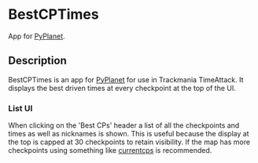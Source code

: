 # BestCPTimes
App for [PyPlanet](https://pypla.net).
## Description
BestCPTimes is an app for [PyPlanet](https://pypla.net) for use in Trackmania TimeAttack. It displays the best driven times at every checkpoint at the top of the UI.
### List UI
When clicking on the 'Best CPs' header a list of all the checkpoints and times as well as nicknames is shown. This is useful because the display at the top is capped at 30 checkpoints to retain visibility. If the map has more checkpoints using something like [currentcps](https://github.com/teemann/currentcps) is recommended.
